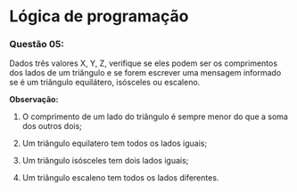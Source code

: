 ﻿# Lógica de programação

### Questão 05: 

Dados três valores X, Y, Z, verifique se eles podem ser os comprimentos dos lados de um triângulo e se forem escrever uma mensagem informado se é um triângulo equilátero, isósceles ou escaleno.

**Observação:**

1. O comprimento de um lado do triângulo é sempre menor do que a soma dos outros dois;

2. Um triângulo equilatero tem todos os lados iguais;

3. Um triângulo isósceles tem dois lados iguais;

4. Um triângulo escaleno tem todos os lados diferentes.